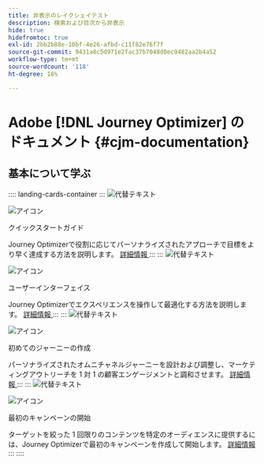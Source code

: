 ```yaml
---
title: 非表示のレイクシェイテスト
description: 検索および目次から非表示
hide: true
hidefromtoc: true
exl-id: 2bb2b88e-10bf-4e26-afbd-c11f82e76f7f
source-git-commit: 9431a8c5d971e2fac37b7048d0ec9482aa2b4a52
workflow-type: tm+mt
source-wordcount: '118'
ht-degree: 16%

---
```



# Adobe [!DNL Journey Optimizer] のドキュメント {#cjm-documentation}

## 基本について学ぶ

:::: landing-cards-container
:::
![ 代替テキスト ](https://experienceleague.adobe.com/en/docs/journey-optimizer-v2/using/media_1d834c9bcc356413ce8f04590143dc85613d5851c.png?width=2000&amp;format=webply&amp;optimize=medium)

![アイコン](https://cdn.experienceleague.adobe.com/icons/gears.svg)

クイックスタートガイド

Journey Optimizerで役割に応じてパーソナライズされたアプローチで目標をより早く達成する方法を説明します。
[ 詳細情報 ](/en/docs/journey-optimizer-v2/using/get-started/quick-start/quick-start)
:::
:::
![ 代替テキスト ](https://experienceleague.adobe.com/en/docs/journey-optimizer-v2/using/media_151105955ede1eb92ba5369c11699448b5da6e0a0.jpg?width=2000&amp;format=webply&amp;optimize=medium)

![アイコン](https://cdn.experienceleague.adobe.com/icons/gears.svg)

ユーザーインターフェイス

Journey Optimizerでエクスペリエンスを操作して最適化する方法を説明します。
[ 詳細情報 ](/en/docs/journey-optimizer-v2/using/get-started/user-interface)
:::
:::
![ 代替テキスト ](https://experienceleague.adobe.com/en/docs/journey-optimizer-v2/using/media_1c064a7a4145c59b81d3cbbaf300d9655a7c7c552.jpg?width=2000&amp;format=webply&amp;optimize=medium)

![アイコン](https://cdn.experienceleague.adobe.com/icons/gears.svg)

初めてのジャーニーの作成

パーソナライズされたオムニチャネルジャーニーを設計および調整し、マーケティングアウトリーチを 1 対 1 の顧客エンゲージメントと調和させます。
[ 詳細情報 ](/en/docs/journey-optimizer-v2/using/journey-management/orchestrate-journeys/create-journey/journey-gs)
:::
:::
![ 代替テキスト ](https://experienceleague.adobe.com/en/docs/journey-optimizer-v2/using/media_183fe7a108b5121b3795cb3310c5cfaa2a16b737e.jpg?width=2000&amp;format=webply&amp;optimize=medium)

![アイコン](https://cdn.experienceleague.adobe.com/icons/gears.svg)

最初のキャンペーンの開始

ターゲットを絞った 1 回限りのコンテンツを特定のオーディエンスに提供するには、Journey Optimizerで最初のキャンペーンを作成して開始します。
[ 詳細情報 ](/en/docs/journey-optimizer-v2/using/journey-management/campaigns/standard-campaigns/create-campaign)
:::
::::
